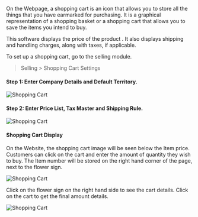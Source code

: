 On the Webpage, a shopping cart is an icon that allows you to store all the
things that you have earmarked for purchasing. It is a graphical
representation of a shopping basket or a shopping cart that allows you to save
the items you intend to buy.

This software displays the price of the product . It also displays shipping
and handling charges, along with taxes, if applicable.

To set up a shopping cart, go to the selling module.

> Selling > Shopping Cart Settings

#### Step 1: Enter Company Details and Default Territory.

![Shopping Cart](assets/manual_erpnext_com/old_images/erpnext/shopping-cart-1.png)

  

#### Step 2: Enter Price List, Tax Master and Shipping Rule.

![Shopping Cart](assets/manual_erpnext_com/old_images/erpnext/shopping-cart-2.png)

  

#### Shopping Cart Display

On the Website, the shopping cart image will be seen below the Item price.
Customers can click on the cart and enter the amount of quantity they wish to
buy. The Item number will be stored on the right hand corner of the page, next
to the flower sign.

![Shopping Cart](assets/manual_erpnext_com/old_images/erpnext/shopping-cart-display-1.png)

  

Click on the flower sign on the right hand side to see the cart details. Click
on the cart to get the final amount details.

![Shopping Cart](assets/manual_erpnext_com/old_images/erpnext/shopping-cart-display-amount.png)

